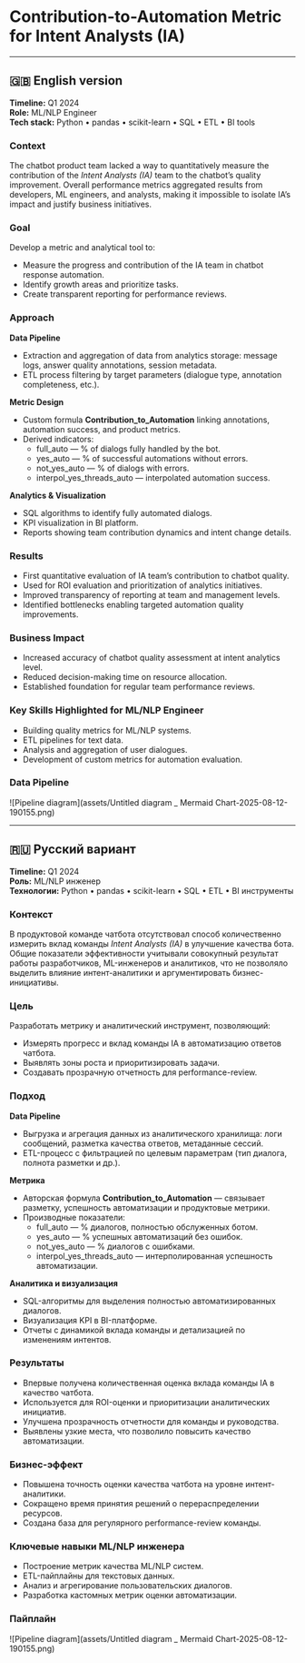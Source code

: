 # Contribution-to-Automation Metric for Intent Analysts (IA)

---

## 🇬🇧 English version

**Timeline:** Q1 2024  
**Role:** ML/NLP Engineer  
**Tech stack:** Python • pandas • scikit-learn • SQL • ETL • BI tools  

### Context  
The chatbot product team lacked a way to quantitatively measure the contribution of the *Intent Analysts (IA)* team to the chatbot’s quality improvement. Overall performance metrics aggregated results from developers, ML engineers, and analysts, making it impossible to isolate IA’s impact and justify business initiatives.

### Goal  
Develop a metric and analytical tool to:  
- Measure the progress and contribution of the IA team in chatbot response automation.  
- Identify growth areas and prioritize tasks.  
- Create transparent reporting for performance reviews.

### Approach  

**Data Pipeline**  
- Extraction and aggregation of data from analytics storage: message logs, answer quality annotations, session metadata.  
- ETL process filtering by target parameters (dialogue type, annotation completeness, etc.).

**Metric Design**  
- Custom formula **Contribution_to_Automation** linking annotations, automation success, and product metrics.  
- Derived indicators:  
  - full_auto — % of dialogs fully handled by the bot.  
  - yes_auto — % of successful automations without errors.  
  - not_yes_auto — % of dialogs with errors.  
  - interpol_yes_threads_auto — interpolated automation success.

**Analytics & Visualization**  
- SQL algorithms to identify fully automated dialogs.  
- KPI visualization in BI platform.  
- Reports showing team contribution dynamics and intent change details.

### Results  
- First quantitative evaluation of IA team’s contribution to chatbot quality.  
- Used for ROI evaluation and prioritization of analytics initiatives.  
- Improved transparency of reporting at team and management levels.  
- Identified bottlenecks enabling targeted automation quality improvements.

### Business Impact  
- Increased accuracy of chatbot quality assessment at intent analytics level.  
- Reduced decision-making time on resource allocation.  
- Established foundation for regular team performance reviews.

### Key Skills Highlighted for ML/NLP Engineer  
- Building quality metrics for ML/NLP systems.  
- ETL pipelines for text data.  
- Analysis and aggregation of user dialogues.  
- Development of custom metrics for automation evaluation.

### Data Pipeline

![Pipeline diagram](assets/Untitled diagram _ Mermaid Chart-2025-08-12-190155.png)


---

## 🇷🇺 Русский вариант

**Timeline:** Q1 2024  
**Роль:** ML/NLP инженер  
**Технологии:** Python • pandas • scikit-learn • SQL • ETL • BI инструменты  

### Контекст  
В продуктовой команде чатбота отсутствовал способ количественно измерить вклад команды *Intent Analysts (IA)* в улучшение качества бота. Общие показатели эффективности учитывали совокупный результат работы разработчиков, ML-инженеров и аналитиков, что не позволяло выделить влияние интент-аналитики и аргументировать бизнес-инициативы.

### Цель  
Разработать метрику и аналитический инструмент, позволяющий:  
- Измерять прогресс и вклад команды IA в автоматизацию ответов чатбота.  
- Выявлять зоны роста и приоритизировать задачи.  
- Создавать прозрачную отчетность для performance-review.

### Подход  

**Data Pipeline**  
- Выгрузка и агрегация данных из аналитического хранилища: логи сообщений, разметка качества ответов, метаданные сессий.  
- ETL-процесс с фильтрацией по целевым параметрам (тип диалога, полнота разметки и др.).

**Метрика**  
- Авторская формула **Contribution_to_Automation** — связывает разметку, успешность автоматизации и продуктовые метрики.  
- Производные показатели:  
  - full_auto — % диалогов, полностью обслуженных ботом.  
  - yes_auto — % успешных автоматизаций без ошибок.  
  - not_yes_auto — % диалогов с ошибками.  
  - interpol_yes_threads_auto — интерполированная успешность автоматизации.

**Аналитика и визуализация**  
- SQL-алгоритмы для выделения полностью автоматизированных диалогов.  
- Визуализация KPI в BI-платформе.  
- Отчеты с динамикой вклада команды и детализацией по изменениям интентов.

### Результаты  
- Впервые получена количественная оценка вклада команды IA в качество чатбота.  
- Используется для ROI-оценки и приоритизации аналитических инициатив.  
- Улучшена прозрачность отчетности для команды и руководства.  
- Выявлены узкие места, что позволило повысить качество автоматизации.

### Бизнес-эффект  
- Повышена точность оценки качества чатбота на уровне интент-аналитики.  
- Сокращено время принятия решений о перераспределении ресурсов.  
- Создана база для регулярного performance-review команды.

### Ключевые навыки ML/NLP инженера  
- Построение метрик качества ML/NLP систем.  
- ETL-пайплайны для текстовых данных.  
- Анализ и агрегирование пользовательских диалогов.  
- Разработка кастомных метрик оценки автоматизации.

### Пайплайн

![Pipeline diagram](assets/Untitled diagram _ Mermaid Chart-2025-08-12-190155.png)
